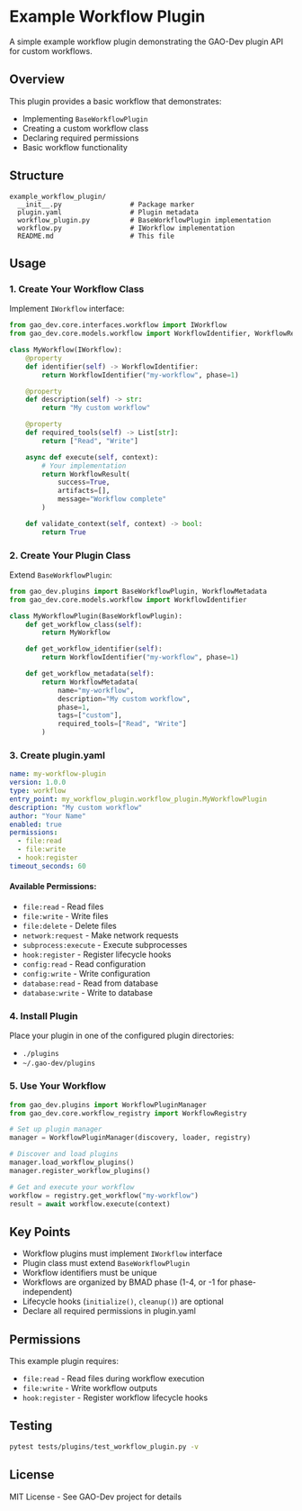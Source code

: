# Example Workflow Plugin

A simple example workflow plugin demonstrating the GAO-Dev plugin API for custom workflows.

## Overview

This plugin provides a basic workflow that demonstrates:
- Implementing `BaseWorkflowPlugin`
- Creating a custom workflow class
- Declaring required permissions
- Basic workflow functionality

## Structure

```
example_workflow_plugin/
  __init__.py                 # Package marker
  plugin.yaml                 # Plugin metadata
  workflow_plugin.py          # BaseWorkflowPlugin implementation
  workflow.py                 # IWorkflow implementation
  README.md                   # This file
```

## Usage

### 1. Create Your Workflow Class

Implement `IWorkflow` interface:

```python
from gao_dev.core.interfaces.workflow import IWorkflow
from gao_dev.core.models.workflow import WorkflowIdentifier, WorkflowResult

class MyWorkflow(IWorkflow):
    @property
    def identifier(self) -> WorkflowIdentifier:
        return WorkflowIdentifier("my-workflow", phase=1)

    @property
    def description(self) -> str:
        return "My custom workflow"

    @property
    def required_tools(self) -> List[str]:
        return ["Read", "Write"]

    async def execute(self, context):
        # Your implementation
        return WorkflowResult(
            success=True,
            artifacts=[],
            message="Workflow complete"
        )

    def validate_context(self, context) -> bool:
        return True
```

### 2. Create Your Plugin Class

Extend `BaseWorkflowPlugin`:

```python
from gao_dev.plugins import BaseWorkflowPlugin, WorkflowMetadata
from gao_dev.core.models.workflow import WorkflowIdentifier

class MyWorkflowPlugin(BaseWorkflowPlugin):
    def get_workflow_class(self):
        return MyWorkflow

    def get_workflow_identifier(self):
        return WorkflowIdentifier("my-workflow", phase=1)

    def get_workflow_metadata(self):
        return WorkflowMetadata(
            name="my-workflow",
            description="My custom workflow",
            phase=1,
            tags=["custom"],
            required_tools=["Read", "Write"]
        )
```

### 3. Create plugin.yaml

```yaml
name: my-workflow-plugin
version: 1.0.0
type: workflow
entry_point: my_workflow_plugin.workflow_plugin.MyWorkflowPlugin
description: "My custom workflow"
author: "Your Name"
enabled: true
permissions:
  - file:read
  - file:write
  - hook:register
timeout_seconds: 60
```

#### Available Permissions:
- `file:read` - Read files
- `file:write` - Write files
- `file:delete` - Delete files
- `network:request` - Make network requests
- `subprocess:execute` - Execute subprocesses
- `hook:register` - Register lifecycle hooks
- `config:read` - Read configuration
- `config:write` - Write configuration
- `database:read` - Read from database
- `database:write` - Write to database

### 4. Install Plugin

Place your plugin in one of the configured plugin directories:
- `./plugins`
- `~/.gao-dev/plugins`

### 5. Use Your Workflow

```python
from gao_dev.plugins import WorkflowPluginManager
from gao_dev.core.workflow_registry import WorkflowRegistry

# Set up plugin manager
manager = WorkflowPluginManager(discovery, loader, registry)

# Discover and load plugins
manager.load_workflow_plugins()
manager.register_workflow_plugins()

# Get and execute your workflow
workflow = registry.get_workflow("my-workflow")
result = await workflow.execute(context)
```

## Key Points

- Workflow plugins must implement `IWorkflow` interface
- Plugin class must extend `BaseWorkflowPlugin`
- Workflow identifiers must be unique
- Workflows are organized by BMAD phase (1-4, or -1 for phase-independent)
- Lifecycle hooks (`initialize()`, `cleanup()`) are optional
- Declare all required permissions in plugin.yaml

## Permissions

This example plugin requires:
- `file:read` - Read files during workflow execution
- `file:write` - Write workflow outputs
- `hook:register` - Register workflow lifecycle hooks

## Testing

```bash
pytest tests/plugins/test_workflow_plugin.py -v
```

## License

MIT License - See GAO-Dev project for details
